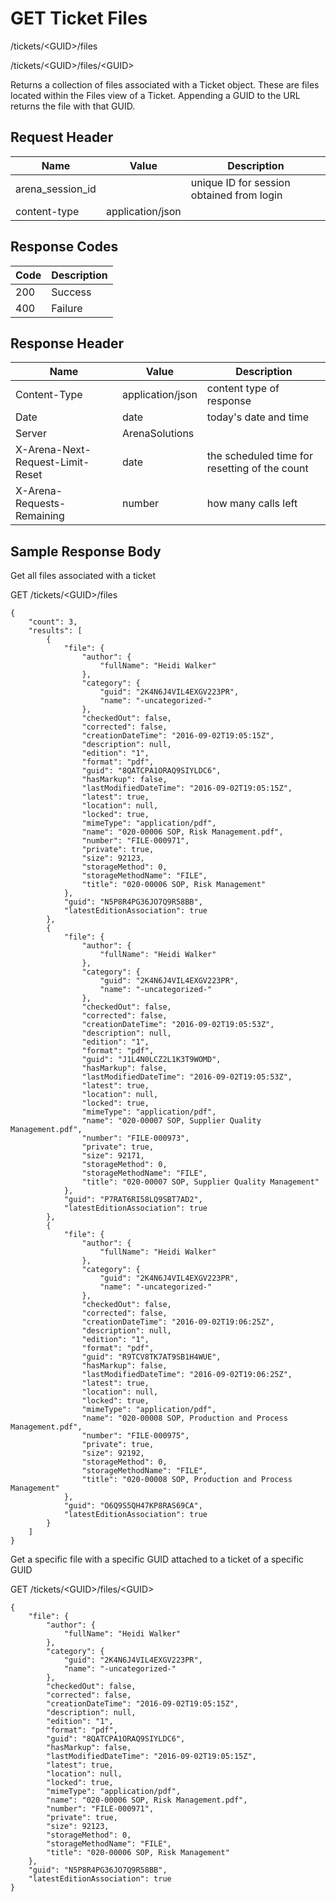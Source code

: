 # GET Ticket Files


/tickets/&lt;GUID&gt;/files

/tickets/&lt;GUID&gt;/files/&lt;GUID&gt;

Returns a collection of  files associated with a Ticket   object. These are files located within the Files view of a Ticket. Appending a GUID to the URL returns the file with that GUID.

## Request Header

| Name | Value | Description |
|  --- |  --- |  --- | 
| arena_session_id |   | unique ID for session obtained from login |
| content\-type | application/json |   |

## Response Codes

| Code | Description |
|  --- |  --- | 
| 200 | Success |
| 400 | Failure |

## Response Header

| Name | Value | Description |
|  --- |  --- |  --- | 
| Content\-Type | application/json | content type of response |
| Date | date | today's date and time |
| Server | ArenaSolutions |   |
| X\-Arena\-Next\-Request\-Limit\-Reset  | date | the scheduled time for resetting of the count |
| X\-Arena\-Requests\-Remaining  | number | how many calls left |

## Sample Response Body
Get all files associated with a  ticket



GET /tickets/&lt;GUID&gt;/files

```
{
    "count": 3,
    "results": [
        {
            "file": {
                "author": {
                    "fullName": "Heidi Walker"
                },
                "category": {
                    "guid": "2K4N6J4VIL4EXGV223PR",
                    "name": "-uncategorized-"
                },
                "checkedOut": false,
                "corrected": false,
                "creationDateTime": "2016-09-02T19:05:15Z",
                "description": null,
                "edition": "1",
                "format": "pdf",
                "guid": "8QATCPA1ORAQ9SIYLDC6",
                "hasMarkup": false,
                "lastModifiedDateTime": "2016-09-02T19:05:15Z",
                "latest": true,
                "location": null,
                "locked": true,
                "mimeType": "application/pdf",
                "name": "020-00006 SOP, Risk Management.pdf",
                "number": "FILE-000971",
                "private": true,
                "size": 92123,
                "storageMethod": 0,
                "storageMethodName": "FILE",
                "title": "020-00006 SOP, Risk Management"
            },
            "guid": "N5P8R4PG36JO7Q9R58BB",
            "latestEditionAssociation": true
        },
        {
            "file": {
                "author": {
                    "fullName": "Heidi Walker"
                },
                "category": {
                    "guid": "2K4N6J4VIL4EXGV223PR",
                    "name": "-uncategorized-"
                },
                "checkedOut": false,
                "corrected": false,
                "creationDateTime": "2016-09-02T19:05:53Z",
                "description": null,
                "edition": "1",
                "format": "pdf",
                "guid": "J1L4N0LCZ2L1K3T9WOMD",
                "hasMarkup": false,
                "lastModifiedDateTime": "2016-09-02T19:05:53Z",
                "latest": true,
                "location": null,
                "locked": true,
                "mimeType": "application/pdf",
                "name": "020-00007 SOP, Supplier Quality Management.pdf",
                "number": "FILE-000973",
                "private": true,
                "size": 92171,
                "storageMethod": 0,
                "storageMethodName": "FILE",
                "title": "020-00007 SOP, Supplier Quality Management"
            },
            "guid": "P7RAT6RI58LQ9SBT7AD2",
            "latestEditionAssociation": true
        },
        {
            "file": {
                "author": {
                    "fullName": "Heidi Walker"
                },
                "category": {
                    "guid": "2K4N6J4VIL4EXGV223PR",
                    "name": "-uncategorized-"
                },
                "checkedOut": false,
                "corrected": false,
                "creationDateTime": "2016-09-02T19:06:25Z",
                "description": null,
                "edition": "1",
                "format": "pdf",
                "guid": "R9TCV8TK7AT9SB1H4WUE",
                "hasMarkup": false,
                "lastModifiedDateTime": "2016-09-02T19:06:25Z",
                "latest": true,
                "location": null,
                "locked": true,
                "mimeType": "application/pdf",
                "name": "020-00008 SOP, Production and Process Management.pdf",
                "number": "FILE-000975",
                "private": true,
                "size": 92192,
                "storageMethod": 0,
                "storageMethodName": "FILE",
                "title": "020-00008 SOP, Production and Process Management"
            },
            "guid": "O6Q9S5QH47KP8RAS69CA",
            "latestEditionAssociation": true
        }
    ]
}
```
Get  a specific file with a specific GUID attached to a ticket of a specific GUID



GET /tickets/&lt;GUID&gt;/files/&lt;GUID&gt;

```
{
    "file": {
        "author": {
            "fullName": "Heidi Walker"
        },
        "category": {
            "guid": "2K4N6J4VIL4EXGV223PR",
            "name": "-uncategorized-"
        },
        "checkedOut": false,
        "corrected": false,
        "creationDateTime": "2016-09-02T19:05:15Z",
        "description": null,
        "edition": "1",
        "format": "pdf",
        "guid": "8QATCPA1ORAQ9SIYLDC6",
        "hasMarkup": false,
        "lastModifiedDateTime": "2016-09-02T19:05:15Z",
        "latest": true,
        "location": null,
        "locked": true,
        "mimeType": "application/pdf",
        "name": "020-00006 SOP, Risk Management.pdf",
        "number": "FILE-000971",
        "private": true,
        "size": 92123,
        "storageMethod": 0,
        "storageMethodName": "FILE",
        "title": "020-00006 SOP, Risk Management"
    },
    "guid": "N5P8R4PG36JO7Q9R58BB",
    "latestEditionAssociation": true
}
```
